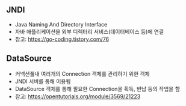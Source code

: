 ## JNDI

-   Java Naming And Directory Interface
-   자바 애플리케이션을 외부 디렉터리 서비스(데이터베이스 등)에 연결
-   참고: https://go-coding.tistory.com/76

## DataSource

-   커넥션풀내 여러개의 Connection 객체를 관리하기 위한 객체
-   JNDI 서버를 통해 이용됨
-   DataSource 객체를 통해 필요한 Connection을 획득, 반납 등의 작업을 함
-   참고: https://opentutorials.org/module/3569/21223

